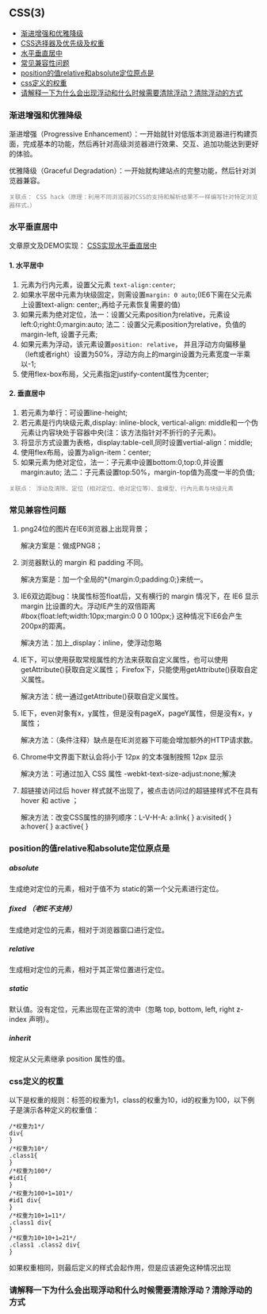 ## CSS(3)

- [渐进增强和优雅降级](#渐进增强和优雅降级)
- [CSS选择器及优先级及权重](#CSS选择器及优先级及权重)
- [水平垂直居中](#水平垂直居中)
- [常见兼容性问题](#常见兼容性问题)
- [position的值relative和absolute定位原点是](#position的值relative和absolute定位原点是)
- [css定义的权重](#css定义的权重)
- [请解释一下为什么会出现浮动和什么时候需要清除浮动？清除浮动的方式](#请解释一下为什么会出现浮动和什么时候需要清除浮动？清除浮动的方式)


### 渐进增强和优雅降级

渐进增强（Progressive Enhancement）：一开始就针对低版本浏览器进行构建页面，完成基本的功能，然后再针对高级浏览器进行效果、交互、追加功能达到更好的体验。

优雅降级（Graceful Degradation）：一开始就构建站点的完整功能，然后针对浏览器兼容。

<span style="color: grey">

    关联点： CSS hack（原理：利用不同浏览器对CSS的支持和解析结果不一样编写针对特定浏览器样式。）
</span>


### 水平垂直居中
文章原文及DEMO实现： [CSS实现水平垂直居中](https://blog.csdn.net/Scarlett_Dream/article/details/83416029)

#### 1. 水平居中
1. 元素为行内元素，设置父元素 ```text-align:center```;
2. 如果水平居中元素为块级固定，则需设置```margin: 0 auto```;(IE6下需在父元素上设置text-align: center;,再给子元素恢复需要的值)
3. 如果元素为绝对定位，法一：设置父元素position为relative，元素设left:0;right:0;margin:auto;
法二：设置父元素position为relative，负值的margin-left, 设置子元素;
4. 如果元素为浮动，该元素设置```position: relative```， 并且浮动方向偏移量（left或者right）设置为50%，浮动方向上的margin设置为元素宽度一半乘以-1;
5. 使用flex-box布局，父元素指定justify-content属性为center;

#### 2. 垂直居中
1. 若元素为单行：可设置line-height;
2. 若元素是行内块级元素,display: inline-block, vertical-align: middle和一个伪元素让内容块处于容器中央(注：该方法指针对不折行的子元素)。
3. 将显示方式设置为表格，display:table-cell,同时设置vertial-align：middle;
4. 使用flex布局，设置为align-item：center;
5. 如果元素为绝对定位，法一：子元素中设置bottom:0,top:0,并设置margin:auto;
法二：子元素设置top:50%，margin-top值为高度一半的负值;

<span style="color: grey">

    关联点： 浮动及清除、定位（相对定位、绝对定位等）、盒模型、行內元素与块级元素
</span>

### 常见兼容性问题
1. png24位的图片在IE6浏览器上出现背景；

    解决方案是：做成PNG8；

2. 浏览器默认的 margin 和 padding 不同。
    
    解决方案是：加一个全局的*{margin:0;padding:0;}来统一。

3. IE6双边距bug：块属性标签float后，又有横行的 margin 情况下，在 IE6 显示 margin 比设置的大。浮动IE产生的双倍距离 #box{float:left;width:10px;margin:0 0 0 100px;} 这种情况下IE6会产生200px的距离。
    
    解决方法：加上_display：inline，使浮动忽略

4. IE下，可以使用获取常规属性的方法来获取自定义属性，也可以使用getAttribute()获取自定义属性； Firefox下，只能使用getAttribute()获取自定义属性。
    
    解决方法：统一通过getAttribute()获取自定义属性。

5. IE下，even对象有x，y属性，但是没有pageX，pageY属性，但是没有x，y属性；
    
    解决方法：（条件注释）缺点是在IE浏览器下可能会增加额外的HTTP请求数。

6. Chrome中文界面下默认会将小于 12px 的文本强制按照 12px 显示
    
    解决方法：可通过加入 CSS 属性 -webkt-text-size-adjust:none;解决

7. 超链接访问过后 hover 样式就不出现了，被点击访问过的超链接样式不在具有 hover 和 active ；
    
    解决方法：改变CSS属性的排列顺序：L-V-H-A: a:link{ }  a:visited{ } a:hover{ } a:active{ } 


### position的值relative和absolute定位原点是
##### absolute
生成绝对定位的元素，相对于值不为 static的第一个父元素进行定位。
##### fixed （老IE不支持）
生成绝对定位的元素，相对于浏览器窗口进行定位。
##### relative
生成相对定位的元素，相对于其正常位置进行定位。
##### static
默认值。没有定位，元素出现在正常的流中（忽略 top, bottom, left, right z-index 声明）。
##### inherit
规定从父元素继承 position 属性的值。

### css定义的权重
以下是权重的规则：标签的权重为1，class的权重为10，id的权重为100，以下例子是演示各种定义的权重值：
```
/*权重为1*/
div{
}
/*权重为10*/
.class1{
}
/*权重为100*/
#id1{
}
/*权重为100+1=101*/
#id1 div{
}
/*权重为10+1=11*/
.class1 div{
}
/*权重为10+10+1=21*/
.class1 .class2 div{
}
```
如果权重相同，则最后定义的样式会起作用，但是应该避免这种情况出现

### 请解释一下为什么会出现浮动和什么时候需要清除浮动？清除浮动的方式
